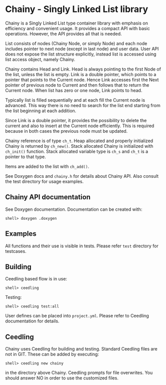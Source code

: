 # Chainy - Singly Linked List library

Chainy is a Singly Linked List type container library with emphasis
on efficiency and convenient usage. It provides a compact API with
basic operations. However, the API provides all that is needed.

List consists of nodes (Chainy Node, or simply Node) and each node
includes pointer to next node (except in last node) and user
data. User API does not expose the list structure explicitly, instead
list is accessed using list access object, namely Chainy.

Chainy contains Head and Link. Head is always pointing to the first
Node of the list, unless the list is empty. Link is a double pointer,
which points to a pointer that points to the Current node. Hence Link
accesses first the Next pointer of previous node to Current and then
follows that to return the Current node. When list has zero or one
node, Link points to head.

Typically list is filled sequentially and at each fill the
Current node is advanced. This way there is no need to search for
the list end starting from the list beginning at each addition.

Since Link is a double pointer, it provides the possibility to delete
the current and also to insert at the Current node efficiently. This
is required because in both cases the previous node must be updated.

Chainy reference is of type `ch_t`. Heap allocated and properly
initialized Chainy is returned by `ch_new()`. Stack allocated Chainy
is initialized with `ch_init()` function. Stack allocated variable
type is `ch_s` and `ch_t` is a pointer to that type.

Items are added to the list with `ch_add()`.

See Doxygen docs and `chainy.h` for details about Chainy API. Also
consult the test directory for usage examples.


## Chainy API documentation

See Doxygen documentation. Documentation can be created with:

    shell> doxygen .doxygen


## Examples

All functions and their use is visible in tests. Please refer `test`
directory for testcases.


## Building

Ceedling based flow is in use:

    shell> ceedling

Testing:

    shell> ceedling test:all

User defines can be placed into `project.yml`. Please refer to
Ceedling documentation for details.


## Ceedling

Chainy uses Ceedling for building and testing. Standard Ceedling files
are not in GIT. These can be added by executing:

    shell> ceedling new chainy

in the directory above Chainy. Ceedling prompts for file
overwrites. You should answer NO in order to use the customized files.
